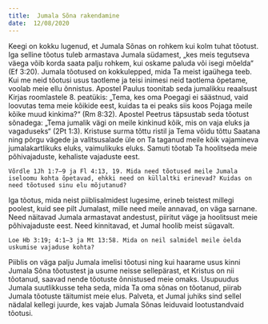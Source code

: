 ```yaml
---
title:  Jumala Sõna rakendamine
date:  12/08/2020
---
```


Keegi on kokku lugenud, et Jumala Sõnas on rohkem kui kolm tuhat tõotust. Iga selline tõotus tuleb armastava Jumala südamest, „kes meis tegutseva väega võib korda saata palju rohkem, kui oskame paluda või isegi mõelda“ (Ef 3:20). Jumala tõotused on kokkulepped, mida Ta meist igaühega teeb. Kui me neid tõotusi usus taotleme ja teisi inimesi neid taotlema õpetame, voolab meie ellu õnnistus. Apostel Paulus toonitab seda jumalikku reaalsust Kirjas roomlastele 8. peatükis: „Tema, kes oma Poegagi ei säästnud, vaid loovutas tema meie kõikide eest, kuidas ta ei peaks siis koos Pojaga meile kõike muud kinkima?“ (Rm 8:32). Apostel Peetrus täpsustab seda tõotust sõnadega: „Tema jumalik vägi on meile kinkinud kõik, mis on vaja eluks ja vagaduseks“ (2Pt 1:3). Kristuse surma tõttu ristil ja Tema võidu tõttu Saatana ning põrgu vägede ja valitsusalade üle on Ta taganud meile kõik vajamineva jumalakartlikuks eluks, vaimulikuks eluks. Samuti tõotab Ta hoolitseda meie põhivajaduste, kehaliste vajaduste eest.

`Võrdle 1Jh 1:7–9 ja Fl 4:13, 19. Mida need tõotused meile Jumala iseloomu kohta õpetavad, ehkki need on küllaltki erinevad? Kuidas on need tõotused sinu elu mõjutanud?`

Iga tõotus, mida neist piiblisalmidest lugesime, erineb teistest millegi poolest, kuid see pilt Jumalast, mille need meile annavad, on väga sarnane. Need näitavad Jumala armastavat andestust, piiritut väge ja hoolitsust meie põhivajaduste eest. Need kinnitavad, et Jumal hoolib meist sügavalt.

`Loe Hb 3:19; 4:1–3 ja Mt 13:58. Mida on neil salmidel meile öelda uskumise vajaduse kohta?`

Piiblis on väga palju Jumala imelisi tõotusi ning kui haarame usus kinni Jumala Sõna tõotustest ja usume neisse sellepärast, et Kristus on nii tõotanud, saavad nende tõotuste õnnistused meie omaks. Usupuudus Jumala suutlikkusse teha seda, mida Ta oma sõnas on tõotanud, piirab Jumala tõotuste täitumist meie elus. Palveta, et Jumal juhiks sind sellel nädalal kellegi juurde, kes vajab Jumala Sõnas leiduvaid lootustandvaid tõotusi.